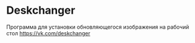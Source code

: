 # Deskchanger
Программа для установки обновляющегося изображения на рабочий стол
https://vk.com/deskchanger
